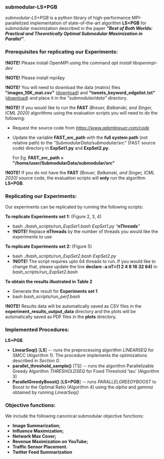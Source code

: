 ### submodular-LS+PGB ###
*submodular-LS+PGB* is a python library of high-performance MPI-parallelized implementation of state-of-the-art algorithm **LS+PGB** for submodular maximization described in the paper ***"Best of Both Worlds: Practical and Theoretically Optimal Submodular Maximization in Parallel"***. 



### Prerequisites for replicating our Experiments: ###
**!NOTE!** Please install OpenMPI using the command *apt install libopenmpi-dev*

**!NOTE!** Please install mpi4py 

**!NOTE!** You will need to download the data (matrix) files **"images_10K_mat.csv"** ([download](https://drive.google.com/file/d/1L5EkO2XZc14malxAVJbtX9DaNYfT4ofK/view?usp=sharing)) and **"tweets_keyword_edgelist.txt"** ([download](https://drive.google.com/file/d/1fCLX_lQko87Ym1T_KgBEs5_0KUPHoutI/view?usp=sharing)) and place it in the *"submodular/data"*  directory. 

**!NOTE!** If you would like to run the **FAST** *(Breuer, Balkanski, and Singer, ICML 2020)* algorithms using the evaluation scripts you will need to do the following:
  - Request the source code from *https://www.adambreuer.com/code*
  - Update the variable **FAST_src_path** with the **full system path** (not relative path) to the *"SubmodularData/submodular/src"* (FAST source code) directory in **ExpSet1.py** and **ExpSet2.py**. 
  
      For  Eg. **FAST_src_path =  "/home/user/SubmodularData/submodular/src"**

**!NOTE!** If you do not have the **FAST** *(Breuer, Balkanski, and Singer, ICML 2020)*  source code, the evaluation scripts will **only** run the algorithm **LS+PGB**.



### Replicating our Experiments: ###

Our experiments can be replicated by running the following scripts:


 **To replicate Experiments set 1:** (Figure 2, 3, 4)
   - bash *./bash_scripts/run_ExpSet1.bash ExpSet1.py "**nThreads**"*
   - **!NOTE!** Replace **nThreads** by the number of threads you would like the experiments to use    

 **To replicate Experiments set 2:** (Figure 5)
   - bash *./bash_scripts/run_ExpSet2.bash ExpSet2.py*
   - **!NOTE!** The script requires upto 64 threads to run. If you would like to change that, please update the line **declare -a nT=(1 2 4 8 16 32 64)** in *bash_scripts/run_ExpSet2.bash*
 
 **To obtain the results illustrated in Table 2**
   - Generate the result for **Experiments set 1**
   - bash *bash_scripts/run_perf.bash*


**!NOTE!** Results data will be automatically saved as CSV files in the **experiment_results_output_data** directory and the plots will be automatically saved as PDF files in the **plots** directory.




### Implemented Procedures: ###

<!-- ### Submodular Maximization Algorithms from "Best of Both Worlds: Practical and Theoretically Optimal Submodular Maximization in Parallel": ### -->

**LS+PGB**.
  - **LinearSeq()** [**LS**] -- runs the preprocessing algorithm *LINEARSEQ* for SMCC (Algorithm 1). The procedure implements the optimizations described in *Section G*.
  - **parallel_threshold_sample()** [TS] -- runs the algorithm Parallelizable Greedy Algorithm *THRESHOLDSEQ* for Fixed Threshold 'tau' (Algorithm 3)
  - **ParallelGreedyBoost()** [**LS+PGB**] -- runs *PARALLELGREEDYBOOST*  to Boost to the Optimal Ratio (Algorithm 4) using the *alpha* and *gamma* obtained by running *LinearSeq()*

<!-- ### Submodular Maximization Algorithms from "The Fast Algorithm for Submodular Maximization": ### -->

<!-- **FAST** (Breuer, Balkanski, and Singer, ICML 2020).
  - **FAST_knowopt()** -- runs FAST (non-parallel) for a single guess of the optimal solution value (OPT)
  - **FAST_guessopt()** -- runs FAST (non-parallel) when the optimal solution value (OPT) is unknown
  - **FAST_knowopt_parallel()** -- runs FAST in parallel for a single guess of the optimal solution value (OPT)
  - **FAST_guessopt_parallel()** -- runs FAST in parallel when the optimal solution value (OPT) is unknown -->


### Objective functions: ###
We include the following canonical submodular objective functions:
- **Image Summarization;** 
- **Influence Maximization;**
- **Network Max Cover;**
- **Revenue Maximization on YouTube;**
- **Traffic Sensor Placement.**
- **Twitter Feed Summarization**




